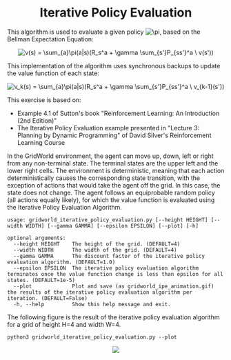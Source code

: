 <center><h1> Iterative Policy Evaluation </h1></center>

This algorithm is used to evaluate a given policy <img src="https://latex.codecogs.com/svg.image?\pi" title="\pi" />,
based on the Bellman Expectation Equation:

<!---
v(s) = \sum_{a}\pi(a|s)(R_s^a + \gamma \sum_{s'}P_{ss'}^a \ v(s'))
-->

<p align="center">
<img src="https://latex.codecogs.com/svg.image?v(s)&space;=&space;\sum_{a}\pi(a|s)(R_s^a&space;&plus;&space;\gamma&space;\sum_{s'}P_{ss'}^a&space;\&space;v(s'))" title="v(s) = \sum_{a}\pi(a|s)(R_s^a + \gamma \sum_{s'}P_{ss'}^a \ v(s'))" />
</p>

This implementation of the algorithm uses synchronous backups to update the value function of each state:

<!---
v_k(s) = \sum_{a}\pi(a|s)(R_s^a + \gamma \sum_{s'}P_{ss'}^a \ v_{k-1}(s'))
-->

<p align="center">
<img src="https://latex.codecogs.com/svg.image?v_k(s)&space;=&space;\sum_{a}\pi(a|s)(R_s^a&space;&plus;&space;\gamma&space;\sum_{s'}P_{ss'}^a&space;\&space;v_{k-1}(s'))" title="v_k(s) = \sum_{a}\pi(a|s)(R_s^a + \gamma \sum_{s'}P_{ss'}^a \ v_{k-1}(s'))" />
</p>

This exercise is based on:
- Example 4.1 of Sutton's book "Reinforcement Learning: An Introduction (2nd Edition)"
- The Iterative Policy Evaluation example presented in "Lecture 3: Planning by Dynamic Programming" of David Silver's
Reinforcement Learning Course

In the GridWorld environment, the agent can move up, down, left or right from any non-terminal state. The terminal
states are the upper left and the lower right cells. The environment is deterministic, meaning that each action
deterministically causes the corresponding state transition, with the exception of actions that would take the agent off 
the grid. In this case, the state does not change. The agent follows an equiprobable random policy (all actions 
equally likely), for which the value function is evaluated using the Iterative Policy Evaluation Algorithm.

```commandline
usage: gridworld_iterative_policy_evaluation.py [--height HEIGHT] [--width WIDTH] [--gamma GAMMA] [--epsilon EPSILON] [--plot] [-h]

optional arguments:
  --height HEIGHT    The height of the grid. (DEFAULT=4)
  --width WIDTH      The width of the grid. (DEFAULT=4)
  --gamma GAMMA      The discount factor of the iterative policy evaluation algorithm. (DEFAULT=1.0)
  --epsilon EPSILON  The iterative policy evaluation algorithm terminates once the value function change is less than epsilon for all states. (DEFAULT=1e-5)
  --plot             Plot and save (as gridworld_ipe_animation.gif) the results of the iterative policy evaluation algorithm per iteration. (DEFAULT=False)
  -h, --help         Show this help message and exit.
```

The following figure is the result of the iterative policy evaluation algorithm for a grid of height H=4 and width W=4.
```commandline
python3 gridworld_iterative_policy_evaluation.py --plot
````


<p align="center">
<img src="gridworld_ipe_animation.gif"/>
</p>

